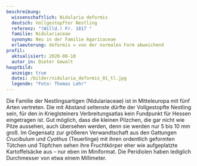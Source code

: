 ```yaml
---
beschreibung:
  wissenschaftlich: Nidularia deformis
  deutsch: Vollgestopfter Nestling
  referenz: "(Willd.) Fr. 1817 "
  familie: Nidulariaceae
  synonym: Neu in der Familie Agaricaceae
  erlaeuterung: deformis = von der normalen Form abweichend
profil:
  aktualisiert: 2020-08-10
  autor_in: Dieter Gewalt
hauptbild:
  anzeige: true
  datei: /bilder/nidularia_deformis_01_tl.jpg
  legende: "Foto: Thomas Lehr"
---
```

Die Familie der Nestlingsartigen (Nidulariaceae) ist in Mitteleuropa mit fünf Arten vertreten. Die mit Abstand seltenste dürfte der Vollgestopfte Nestling sein, für den in Krieglsteiners Verbreitungsatlas kein Fundpunkt für Hessen eingetragen ist. Gut möglich, dass die kleinen Pilzchen, die gar nicht wie Pilze aussehen, auch übersehen werden, denn sie werden nur 5 bis 10 mm groß. Im Gegensatz zur größeren Verwandtschaft aus den Gattungen *Crucibulum* und *Cyathus* (Teuerlinge) mit ihren ordentlich geformten Tütchen und Töpfchen sehen ihre Fruchtkörper eher wie aufgeplatzte Kartoffelsäcke aus – nur eben im Miniformat. Die Peridiolen haben lediglich Durchmesser von etwa einem Millimeter.